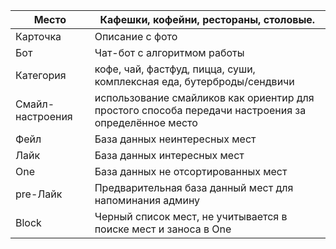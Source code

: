 
| Место            | Кафешки, кофейни, рестораны, столовые.                                                              |
| ---------------- | --------------------------------------------------------------------------------------------------- |
| Карточка         | Описание с фото                                                                                     |
| Бот              | Чат-бот с алгоритмом работы                                                                         |
| Категория        | кофе, чай, фастфуд, пицца, суши, комплексная еда, бутерброды/сендвичи                               |
| Смайл-настроения | использование смайликов как ориентир для простого способа передачи настроения за определённое место |
| Фейл             | База данных неинтересных мест                                                                       |
| Лайк             | База данных интересных мест                                                                         |
| One              | База данных не отсортированных мест                                                                 |
| pre-Лайк         | Предварительная база данный мест для напоминания админу                                             |
| Block            | Черный список мест, не учитывается в поиске мест и заноса в One                                     |
